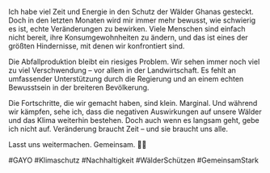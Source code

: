 Ich habe viel Zeit und Energie in den Schutz der Wälder Ghanas gesteckt. Doch in den letzten Monaten wird mir immer mehr bewusst, wie schwierig es ist, echte Veränderungen zu bewirken. Viele Menschen sind einfach nicht bereit, ihre Konsumgewohnheiten zu ändern, und das ist eines der größten Hindernisse, mit denen wir konfrontiert sind.

Die Abfallproduktion bleibt ein riesiges Problem. Wir sehen immer noch viel zu viel Verschwendung – vor allem in der Landwirtschaft. Es fehlt an umfassender Unterstützung durch die Regierung und an einem echten Bewusstsein in der breiteren Bevölkerung.

Die Fortschritte, die wir gemacht haben, sind klein. Marginal. Und während wir kämpfen, sehe ich, dass die negativen Auswirkungen auf unsere Wälder und das Klima weiterhin bestehen. Doch auch wenn es langsam geht, gebe ich nicht auf. Veränderung braucht Zeit – und sie braucht uns alle.

Lasst uns weitermachen. Gemeinsam. 🌳💚

#GAYO #Klimaschutz #Nachhaltigkeit #WälderSchützen #GemeinsamStark
